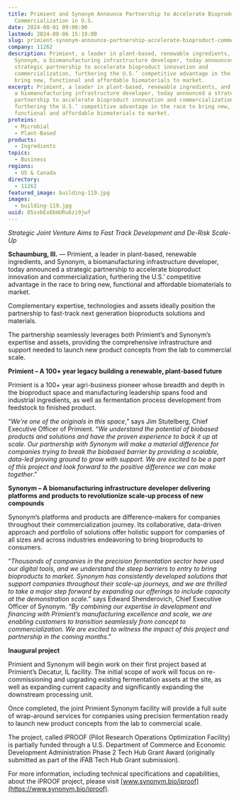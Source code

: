 ```yaml
---
title: Primient and Synonym Announce Partnership to Accelerate Bioproduct
  Commercialization in U.S.
date: 2024-08-01 09:00:00
lastmod: 2024-08-06 15:19:00
slug: primient-synonym-announce-partnership-accelerate-bioproduct-commercialization-us
company: 11262
description: Primient, a leader in plant-based, renewable ingredients, and
  Synonym, a biomanufacturing infrastructure developer, today announced a
  strategic partnership to accelerate bioproduct innovation and
  commercialization, furthering the U.S.’ competitive advantage in the race to
  bring new, functional and affordable biomaterials to market.
excerpt: Primient, a leader in plant-based, renewable ingredients, and Synonym,
  a biomanufacturing infrastructure developer, today announced a strategic
  partnership to accelerate bioproduct innovation and commercialization,
  furthering the U.S.’ competitive advantage in the race to bring new,
  functional and affordable biomaterials to market.
proteins:
  - Microbial
  - Plant-Based
products:
  - Ingredients
topics:
  - Business
regions:
  - US & Canada
directory:
  - 11262
featured_image: building-119.jpg
images:
  - building-119.jpg
uuid: O5svbEx6bmURu6zi9jwf
---
```

*Strategic Joint Venture Aims to Fast Track Development and De-Risk Scale-Up*

**Schaumburg, Ill.** — Primient, a leader in plant-based, renewable ingredients, and Synonym, a biomanufacturing infrastructure developer, today announced a strategic partnership to accelerate bioproduct innovation and commercialization, furthering the U.S.’ competitive advantage in the race to bring new, functional and affordable biomaterials to market.

Complementary expertise, technologies and assets ideally position the partnership to fast-track next generation bioproducts solutions and materials.

The partnership seamlessly leverages both Primient’s and Synonym’s expertise and assets, providing the comprehensive infrastructure and support needed to launch new product concepts from the lab to commercial scale.

**Primient – A 100+ year legacy building a renewable, plant-based future**

Primient is a 100+ year agri-business pioneer whose breadth and depth in the bioproduct space and manufacturing leadership spans food and industrial ingredients, as well as fermentation process development from feedstock to finished product.

“*We’re one of the originals in this space*,” says Jim Stutelberg, Chief Executive Officer of Primient. “*We understand the potential of biobased products and solutions and have the proven experience to back it up at scale. Our partnership with Synonym will make a material difference for companies trying to break the biobased barrier by providing a scalable, data-led proving ground to grow with support. We are excited to be a part of this project and look forward to the positive difference we can make together*.”

**Synonym – A biomanufacturing infrastructure developer delivering platforms and products to revolutionize scale-up process of new compounds**

Synonym’s platforms and products are difference-makers for companies throughout their commercialization journey. Its collaborative, data-driven approach and portfolio of solutions offer holistic support for companies of all sizes and across industries endeavoring to bring bioproducts to consumers.

“*Thousands of companies in the precision fermentation sector have used our digital tools, and we understand the steep barriers to entry to bring bioproducts to market. Synonym has consistently developed solutions that support companies throughout their scale-up journeys, and we are thrilled to take a major step forward by expanding our offerings to include capacity at the demonstration scale*.” says Edward Shenderovich, Chief Executive Officer of Synonym. “*By combining our expertise in development and financing with Primient’s manufacturing excellence and scale, we are enabling customers to transition seamlessly from concept to commercialization. We are excited to witness the impact of this project and partnership in the coming months*.”

**Inaugural project**

Primient and Synonym will begin work on their first project based at Primient’s Decatur, IL facility. The initial scope of work will focus on re-commissioning and upgrading existing fermentation assets at the site, as well as expanding current capacity and significantly expanding the downstream processing unit.

Once completed, the joint Primient Synonym facility will provide a full suite of wrap-around services for companies using precision fermentation ready to launch new product concepts from the lab to commercial scale.

The project, called iPROOF (Pilot Research Operations Optimization Facility) is partially funded through a U.S. Department of Commerce and Economic Development Administration Phase 2 Tech Hub Grant Award (originally submitted as part of the iFAB Tech Hub Grant submission).

For more information, including technical specifications and capabilities, about the iPROOF project, please visit [www.synonym.bio/iproof](https://www.synonym.bio/iproof).
